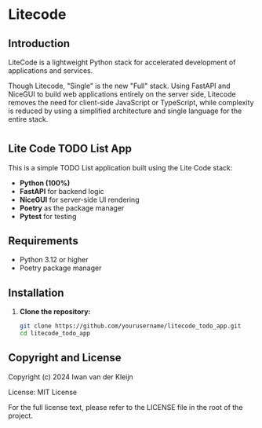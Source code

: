 # Litecode

## Introduction

LiteCode is a lightweight Python stack for accelerated development of applications and services.

Though Litecode, "Single" is the new "Full" stack. Using FastAPI and NiceGUI to build 
web applications entirely on the server side, Litecode removes the need for client-side 
JavaScript or TypeScript, while complexity is reduced by using a simplified architecture 
and single language for the entire stack.
#

## Lite Code TODO List App

This is a simple TODO List application built using the Lite Code stack:

- **Python (100%)**
- **FastAPI** for backend logic
- **NiceGUI** for server-side UI rendering
- **Poetry** as the package manager
- **Pytest** for testing

## Requirements

- Python 3.12 or higher
- Poetry package manager

## Installation

1. **Clone the repository:**

   ```bash
   git clone https://github.com/yourusername/litecode_todo_app.git
   cd litecode_todo_app

## Copyright and License

Copyright (c) 2024 Iwan van der Kleijn

License: MIT License

For the full license text, please refer to the LICENSE file in the root of the project.

